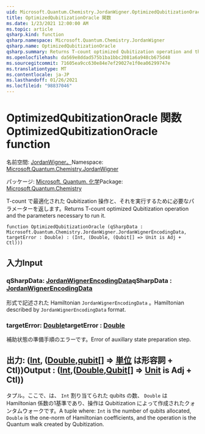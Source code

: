 ```yaml
---
uid: Microsoft.Quantum.Chemistry.JordanWigner.OptimizedQubitizationOracle
title: OptimizedQubitizationOracle 関数
ms.date: 1/23/2021 12:00:00 AM
ms.topic: article
qsharp.kind: function
qsharp.namespace: Microsoft.Quantum.Chemistry.JordanWigner
qsharp.name: OptimizedQubitizationOracle
qsharp.summary: Returns T-count optimized Qubitization operation and the parameters necessary to run it.
ms.openlocfilehash: da569e8ddad575b1ba1bbc2081a6a948cb675d48
ms.sourcegitcommit: 71605ea9cc630e84e7ef29027e1f0ea06299747e
ms.translationtype: MT
ms.contentlocale: ja-JP
ms.lasthandoff: 01/26/2021
ms.locfileid: "98837046"
---
```

# <a name="optimizedqubitizationoracle-function"></a><span data-ttu-id="c5b5e-102">OptimizedQubitizationOracle 関数</span><span class="sxs-lookup"><span data-stu-id="c5b5e-102">OptimizedQubitizationOracle function</span></span>

<span data-ttu-id="c5b5e-103">名前空間: [JordanWigner。](xref:Microsoft.Quantum.Chemistry.JordanWigner)</span><span class="sxs-lookup"><span data-stu-id="c5b5e-103">Namespace: [Microsoft.Quantum.Chemistry.JordanWigner](xref:Microsoft.Quantum.Chemistry.JordanWigner)</span></span>

<span data-ttu-id="c5b5e-104">パッケージ: [Microsoft. Quantum. 化学](https://nuget.org/packages/Microsoft.Quantum.Chemistry)</span><span class="sxs-lookup"><span data-stu-id="c5b5e-104">Package: [Microsoft.Quantum.Chemistry](https://nuget.org/packages/Microsoft.Quantum.Chemistry)</span></span>


<span data-ttu-id="c5b5e-105">T-count で最適化された Qubitization 操作と、それを実行するために必要なパラメーターを返します。</span><span class="sxs-lookup"><span data-stu-id="c5b5e-105">Returns T-count optimized Qubitization operation and the parameters necessary to run it.</span></span>

```qsharp
function OptimizedQubitizationOracle (qSharpData : Microsoft.Quantum.Chemistry.JordanWigner.JordanWignerEncodingData, targetError : Double) : (Int, (Double, (Qubit[] => Unit is Adj + Ctl)))
```


## <a name="input"></a><span data-ttu-id="c5b5e-106">入力</span><span class="sxs-lookup"><span data-stu-id="c5b5e-106">Input</span></span>

### <a name="qsharpdata--jordanwignerencodingdata"></a><span data-ttu-id="c5b5e-107">qSharpData: [JordanWignerEncodingData](xref:Microsoft.Quantum.Chemistry.JordanWigner.JordanWignerEncodingData)</span><span class="sxs-lookup"><span data-stu-id="c5b5e-107">qSharpData : [JordanWignerEncodingData](xref:Microsoft.Quantum.Chemistry.JordanWigner.JordanWignerEncodingData)</span></span>

<span data-ttu-id="c5b5e-108">形式で記述された Hamiltonian `JordanWignerEncodingData` 。</span><span class="sxs-lookup"><span data-stu-id="c5b5e-108">Hamiltonian described by `JordanWignerEncodingData` format.</span></span>


### <a name="targeterror--double"></a><span data-ttu-id="c5b5e-109">targetError: [Double](xref:microsoft.quantum.lang-ref.double)</span><span class="sxs-lookup"><span data-stu-id="c5b5e-109">targetError : [Double](xref:microsoft.quantum.lang-ref.double)</span></span>

<span data-ttu-id="c5b5e-110">補助状態の準備手順のエラーです。</span><span class="sxs-lookup"><span data-stu-id="c5b5e-110">Error of auxillary state preparation step.</span></span>



## <a name="output--intdoublequbit--unit--is-adj--ctl"></a><span data-ttu-id="c5b5e-111">出力: ([Int](xref:microsoft.quantum.lang-ref.int), ([Double](xref:microsoft.quantum.lang-ref.double),[qubit](xref:microsoft.quantum.lang-ref.qubit)[] => [単位](xref:microsoft.quantum.lang-ref.unit)  は形容詞 + Ctl))</span><span class="sxs-lookup"><span data-stu-id="c5b5e-111">Output : ([Int](xref:microsoft.quantum.lang-ref.int),([Double](xref:microsoft.quantum.lang-ref.double),[Qubit](xref:microsoft.quantum.lang-ref.qubit)[] => [Unit](xref:microsoft.quantum.lang-ref.unit)  is Adj + Ctl))</span></span>

<span data-ttu-id="c5b5e-112">タプル。ここで、は、 `Int` 割り当てられた qubits の数、 `Double` は Hamiltonian 係数の1基準であり、操作は Qubitization によって作成されたクォンタムウォークです。</span><span class="sxs-lookup"><span data-stu-id="c5b5e-112">A tuple where: `Int` is the number of qubits allocated, `Double` is the one-norm of Hamiltonian coefficients, and the operation is the Quantum walk created by Qubitization.</span></span>